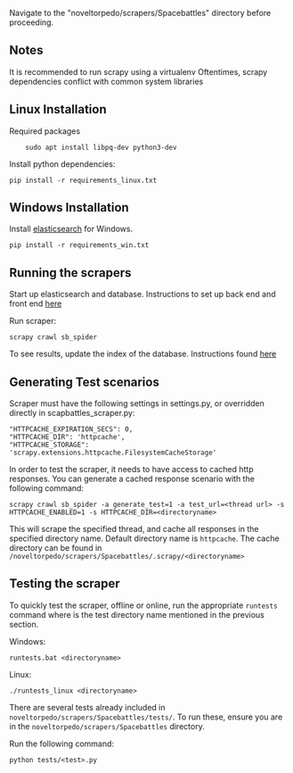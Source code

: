 Navigate to the "noveltorpedo/scrapers/Spacebattles" directory
before proceeding.

## Notes
It is recommended to run scrapy using a virtualenv
Oftentimes, scrapy dependencies conflict with common system libraries


## Linux Installation

Required packages
```
    sudo apt install libpq-dev python3-dev
```

Install python dependencies:
```
pip install -r requirements_linux.txt
```

## Windows Installation

Install [elasticsearch](https://www.elastic.co/downloads/past-releases/elasticsearch-2-4-4) for Windows.

```
pip install -r requirements_win.txt
```

## Running the scrapers

Start up elasticsearch and database.
Instructions to set up back end and front end [here](../../website)

Run scraper:
```
scrapy crawl sb_spider
```


To see results, update the index of the database. Instructions found [here](../../website)



## Generating Test scenarios

Scraper must have the following settings in settings.py, or overridden directly in scapbattles_scraper.py:
```
"HTTPCACHE_EXPIRATION_SECS": 0,
"HTTPCACHE_DIR": 'httpcache',
"HTTPCACHE_STORAGE": 'scrapy.extensions.httpcache.FilesystemCacheStorage'
```

In order to test the scraper, it needs to have access to cached http responses. You can generate a cached response
scenario with the following command:

```
scrapy crawl sb_spider -a generate_test=1 -a test_url=<thread url> -s HTTPCACHE_ENABLED=1 -s HTTPCACHE_DIR=<directoryname>
```

This will scrape the specified thread, and cache all responses in the specified directory name.
Default directory name is `httpcache`.
The cache directory can be found in `/noveltorpedo/scrapers/Spacebattles/.scrapy/<directoryname>`

## Testing the scraper

To quickly test the scraper, offline or online, run the appropriate `runtests` command
where <directoryname> is the test directory name mentioned in the previous section.

Windows:
```
runtests.bat <directoryname>
```

Linux:
```
./runtests_linux <directoryname>
```

There are several tests already included in `noveltorpedo/scrapers/Spacebattles/tests/`.
To run these, ensure you are in the `noveltorpedo/scrapers/Spacebattles` directory.

Run the following command:
```
python tests/<test>.py
```
